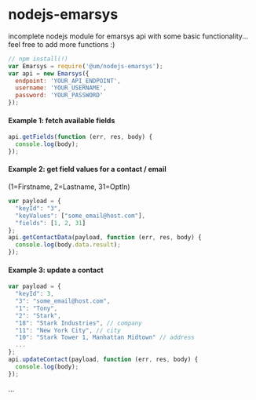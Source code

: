 # nodejs-emarsys
incomplete nodejs module for emarsys api with some basic functionality... feel free to add more functions :)

```js
// npm install(!)
var Emarsys = require('@um/nodejs-emarsys');
var api = new Emarsys({
  endpoint: 'YOUR_API_ENDPOINT',
  username: 'YOUR_USERNAME',
  password: 'YOUR_PASSWORD'
});

```

#### Example 1: fetch available fields
```js
api.getFields(function (err, res, body) {
  console.log(body);
});
```

#### Example 2: get field values for a contact / email 
(1=Firstname, 2=Lastname, 31=OptIn)
```js
var payload = {
  "keyId": "3",
  "keyValues": ["some_email@host.com"],
  "fields": [1, 2, 31]
};
api.getContactData(payload, function (err, res, body) {
  console.log(body.data.result);
});
```

#### Example 3: update a contact
```js
var payload = {
  "keyId": 3,
  "3": "some_email@host.com",
  "1": "Tony",
  "2": "Stark",
  "18": "Stark Industries", // company
  "11": "New York City", // city
  "10": "Stark Tower 1, Manhattan Midtown" // address
  ...
};
api.updateContact(payload, function (err, res, body) {
  console.log(body);
});
```
...
